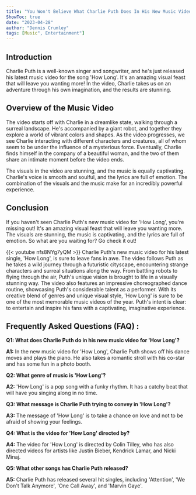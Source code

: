 ```yaml
---
title: "You Won't Believe What Charlie Puth Does In His New Music Video For 'How Long'!"
ShowToc: true 
date: "2023-04-28"
author: "Dennis Crumley" 
tags: [Music", Entertainment"]
---
```

## Introduction

Charlie Puth is a well-known singer and songwriter, and he's just released his latest music video for the song 'How Long'. It's an amazing visual feast that will leave you wanting more! In the video, Charlie takes us on an adventure through his own imagination, and the results are stunning. 

## Overview of the Music Video

The video starts off with Charlie in a dreamlike state, walking through a surreal landscape. He's accompanied by a giant robot, and together they explore a world of vibrant colors and shapes. As the video progresses, we see Charlie interacting with different characters and creatures, all of whom seem to be under the influence of a mysterious force. Eventually, Charlie finds himself in the company of a beautiful woman, and the two of them share an intimate moment before the video ends. 

The visuals in the video are stunning, and the music is equally captivating. Charlie's voice is smooth and soulful, and the lyrics are full of emotion. The combination of the visuals and the music make for an incredibly powerful experience. 

## Conclusion

If you haven't seen Charlie Puth's new music video for 'How Long', you're missing out! It's an amazing visual feast that will leave you wanting more. The visuals are stunning, the music is captivating, and the lyrics are full of emotion. So what are you waiting for? Go check it out!

{{< youtube nfs8NYg7yQM >}} 
Charlie Puth's new music video for his latest single, 'How Long', is sure to leave fans in awe. The video follows Puth as he takes a wild journey through a futuristic cityscape, encountering strange characters and surreal situations along the way. From battling robots to flying through the air, Puth's unique vision is brought to life in a visually stunning way. The video also features an impressive choreographed dance routine, showcasing Puth's considerable talent as a performer. With its creative blend of genres and unique visual style, 'How Long' is sure to be one of the most memorable music videos of the year. Puth's intent is clear: to entertain and inspire his fans with a captivating, imaginative experience.

## Frequently Asked Questions (FAQ) :
**Q1: What does Charlie Puth do in his new music video for 'How Long'?**

**A1:** In the new music video for 'How Long', Charlie Puth shows off his dance moves and plays the piano. He also takes a romantic stroll with his co-star and has some fun in a photo booth.

**Q2: What genre of music is 'How Long'?**

**A2:** 'How Long' is a pop song with a funky rhythm. It has a catchy beat that will have you singing along in no time.

**Q3: What message is Charlie Puth trying to convey in 'How Long'?**

**A3:** The message of 'How Long' is to take a chance on love and not to be afraid of showing your feelings.

**Q4: What is the video for 'How Long' directed by?**

**A4:** The video for 'How Long' is directed by Colin Tilley, who has also directed videos for artists like Justin Bieber, Kendrick Lamar, and Nicki Minaj.

**Q5: What other songs has Charlie Puth released?**

**A5:** Charlie Puth has released several hit singles, including 'Attention', 'We Don't Talk Anymore', 'One Call Away', and 'Marvin Gaye'.





